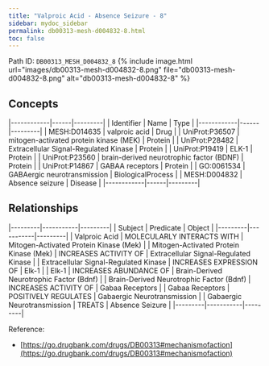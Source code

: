 ```yaml
---
title: "Valproic Acid - Absence Seizure - 8"
sidebar: mydoc_sidebar
permalink: db00313-mesh-d004832-8.html
toc: false 
---
```



Path ID: `DB00313_MESH_D004832_8`
{% include image.html url="images/db00313-mesh-d004832-8.png" file="db00313-mesh-d004832-8.png" alt="db00313-mesh-d004832-8" %}

## Concepts

|------------|------|---------|
| Identifier | Name | Type    |
|------------|------|---------|
| MESH:D014635 | valproic acid | Drug |
| UniProt:P36507 | mitogen-activated protein kinase (MEK) | Protein |
| UniProt:P28482 | Extracellular Signal-Regulated Kinase | Protein |
| UniProt:P19419 | ELK-1 | Protein |
| UniProt:P23560 | brain-derived neurotrophic factor (BDNF) | Protein |
| UniProt:P14867 | GABAA receptors | Protein |
| GO:0061534 | GABAergic neurotransmission | BiologicalProcess |
| MESH:D004832 | Absence seizure | Disease |
|------------|------|---------|

## Relationships

|---------|-----------|---------|
| Subject | Predicate | Object  |
|---------|-----------|---------|
| Valproic Acid | MOLECULARLY INTERACTS WITH | Mitogen-Activated Protein Kinase (Mek) |
| Mitogen-Activated Protein Kinase (Mek) | INCREASES ACTIVITY OF | Extracellular Signal-Regulated Kinase |
| Extracellular Signal-Regulated Kinase | INCREASES EXPRESSION OF | Elk-1 |
| Elk-1 | INCREASES ABUNDANCE OF | Brain-Derived Neurotrophic Factor (Bdnf) |
| Brain-Derived Neurotrophic Factor (Bdnf) | INCREASES ACTIVITY OF | Gabaa Receptors |
| Gabaa Receptors | POSITIVELY REGULATES | Gabaergic Neurotransmission |
| Gabaergic Neurotransmission | TREATS | Absence Seizure |
|---------|-----------|---------|

Reference: 
  - [https://go.drugbank.com/drugs/DB00313#mechanismofaction](https://go.drugbank.com/drugs/DB00313#mechanismofaction)
